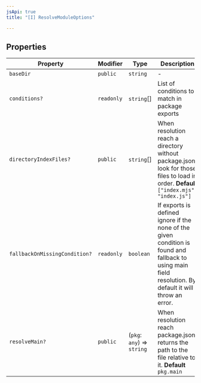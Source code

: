 ```yaml
---
jsApi: true
title: "[I] ResolveModuleOptions"

---
```

## Properties

| Property | Modifier | Type | Description |
| ------ | ------ | ------ | ------ |
| `baseDir` | `public` | `string` | - |
| `conditions?` | `readonly` | `string`[] | List of conditions to match in package exports |
| `directoryIndexFiles?` | `public` | `string`[] | When resolution reach a directory without package.json look for those files to load in order. **Default** `["index.mjs", "index.js"]` |
| `fallbackOnMissingCondition?` | `readonly` | `boolean` | If exports is defined ignore if the none of the given condition is found and fallback to using main field resolution. By default it will throw an error. |
| `resolveMain?` | `public` | (`pkg`: `any`) => `string` | When resolution reach package.json returns the path to the file relative to it. **Default** `pkg.main` |
